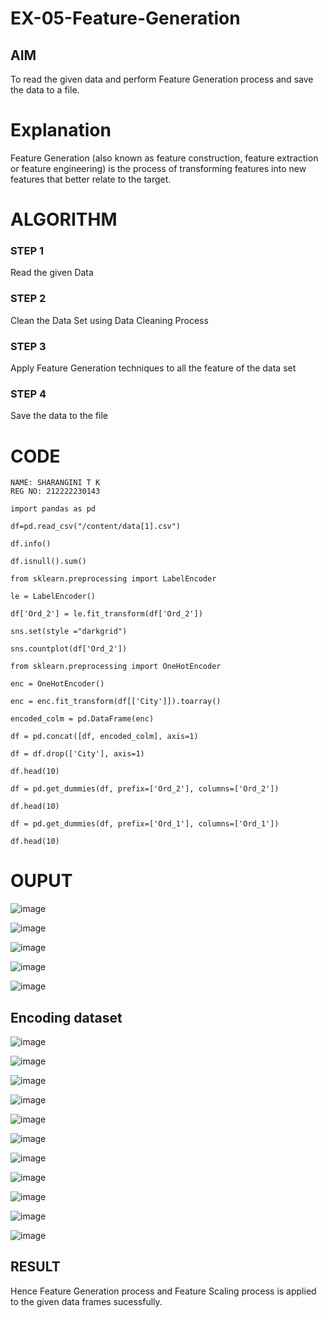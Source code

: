 # EX-05-Feature-Generation


## AIM
To read the given data and perform Feature Generation process and save the data to a file. 

# Explanation
Feature Generation (also known as feature construction, feature extraction or feature engineering) is the process of transforming features into new features that better relate to the target.
 

# ALGORITHM
### STEP 1
Read the given Data
### STEP 2
Clean the Data Set using Data Cleaning Process
### STEP 3
Apply Feature Generation techniques to all the feature of the data set
### STEP 4
Save the data to the file


# CODE
```
NAME: SHARANGINI T K
REG NO: 212222230143

import pandas as pd

df=pd.read_csv("/content/data[1].csv")

df.info()

df.isnull().sum()

from sklearn.preprocessing import LabelEncoder

le = LabelEncoder()

df['Ord_2'] = le.fit_transform(df['Ord_2'])

sns.set(style ="darkgrid")

sns.countplot(df['Ord_2'])

from sklearn.preprocessing import OneHotEncoder

enc = OneHotEncoder()

enc = enc.fit_transform(df[['City']]).toarray()

encoded_colm = pd.DataFrame(enc)

df = pd.concat([df, encoded_colm], axis=1)

df = df.drop(['City'], axis=1)

df.head(10)

df = pd.get_dummies(df, prefix=['Ord_2'], columns=['Ord_2'])

df.head(10)

df = pd.get_dummies(df, prefix=['Ord_1'], columns=['Ord_1'])

df.head(10)
```

# OUPUT

![image](https://user-images.githubusercontent.com/113497104/232683485-0559b4a5-c359-4235-adc6-1b061427a3e6.png)

![image](https://user-images.githubusercontent.com/113497104/232683540-cebc25a1-7d56-4c3e-9fce-b708bfac4dc8.png)

![image](https://user-images.githubusercontent.com/113497104/232683612-13bf5fbd-b7d0-43c5-861a-c16b4b737bab.png)

![image](https://user-images.githubusercontent.com/113497104/232683663-eb1e7bb9-f32a-40fc-89c4-8a47c7219278.png)

![image](https://user-images.githubusercontent.com/113497104/232683686-253b5fe9-54bf-414e-b082-af972ad67bb7.png)

## Encoding dataset

![image](https://user-images.githubusercontent.com/113497104/232683963-d3423d24-6a9e-4e45-adbc-becfa294ab10.png)

![image](https://user-images.githubusercontent.com/113497104/232684022-08172b90-0a8d-45c0-8587-ba43a7b77b25.png)

![image](https://user-images.githubusercontent.com/113497104/232684054-ecd4fee6-179c-440c-a412-71cf16300d76.png)

![image](https://user-images.githubusercontent.com/113497104/232684089-d1cd04f6-8903-4f6e-9f6e-9dfb51ffdd7d.png)

![image](https://user-images.githubusercontent.com/113497104/232684125-666907c2-d872-4259-bdc4-aac15a0d451c.png)

![image](https://user-images.githubusercontent.com/113497104/232684144-6d685cc8-3f7b-4cda-b918-827db578a0e4.png)

![image](https://user-images.githubusercontent.com/113497104/232684243-c89258d7-cfea-4c43-94ef-f0609425187a.png)

![image](https://user-images.githubusercontent.com/113497104/232684269-1f5a7baf-bbdc-42ab-adf7-60fd6ffbc480.png)

![image](https://user-images.githubusercontent.com/113497104/232685661-b9907d70-e56a-4561-8cfa-59cff52ccc52.png)

![image](https://user-images.githubusercontent.com/113497104/232685700-0aa58331-d861-479e-b146-cc094caa0504.png)

![image](https://user-images.githubusercontent.com/113497104/232685739-3f172d1e-b28d-4371-bb32-919dfee8729f.png)

## RESULT

Hence Feature Generation process and Feature Scaling process is applied to the given data frames sucessfully.

